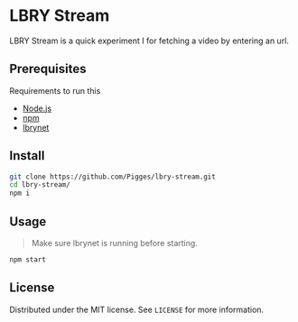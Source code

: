 # LBRY Stream
LBRY Stream is a quick experiment I for fetching a video by entering an url.

## Prerequisites

Requirements to run this
- [Node.js](https://nodejs.org/)
- [npm](https://www.npmjs.com/)
- [lbrynet](https://github.com/lbryio/lbry-sdk)

## Install
```sh
git clone https://github.com/Pigges/lbry-stream.git
cd lbry-stream/
npm i
```

## Usage
> Make sure lbrynet is running before starting.
```sh
npm start
```

## License

Distributed under the MIT license. See ``LICENSE`` for more information.